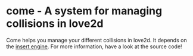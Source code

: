 # come - A system for managing collisions in love2d

Come helps you manage your different collisions in love2d. It depends on the [insert engine](https://github.com/Nukesor/lovetoys/tree/master/insert).
For more information, have a look at the source code!
